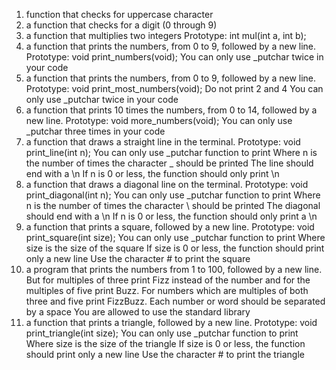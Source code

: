 1. function that checks for uppercase character
2. a function that checks for a digit (0 through 9)
3. a function that multiplies two integers
Prototype: int mul(int a, int b);
4. a function that prints the numbers, from 0 to 9, followed by a new line.
Prototype: void print_numbers(void);
You can only use _putchar twice in your code
5. a function that prints the numbers, from 0 to 9, followed by a new line.
Prototype: void print_most_numbers(void);
Do not print 2 and 4
You can only use _putchar twice in your code
6.  a function that prints 10 times the numbers, from 0 to 14, followed by a new line.
Prototype: void more_numbers(void);
You can only use _putchar three times in your code
7.  a function that draws a straight line in the terminal.
Prototype: void print_line(int n);
You can only use _putchar function to print
Where n is the number of times the character _ should be printed
The line should end with a \n
If n is 0 or less, the function should only print \n
8.  a function that draws a diagonal line on the terminal.
Prototype: void print_diagonal(int n);
You can only use _putchar function to print
Where n is the number of times the character \ should be printed
The diagonal should end with a \n
If n is 0 or less, the function should only print a \n
9.  a function that prints a square, followed by a new line.
Prototype: void print_square(int size);
You can only use _putchar function to print
Where size is the size of the square
If size is 0 or less, the function should print only a new line
Use the character # to print the square
10.  a program that prints the numbers from 1 to 100, followed by a new line. But for multiples of three print Fizz instead of the number and for the multiples of five print Buzz. For numbers which are multiples of both three and five print FizzBuzz.
Each number or word should be separated by a space
You are allowed to use the standard library
11. a function that prints a triangle, followed by a new line.
Prototype: void print_triangle(int size);
You can only use _putchar function to print
Where size is the size of the triangle
If size is 0 or less, the function should print only a new line
Use the character # to print the triangle
